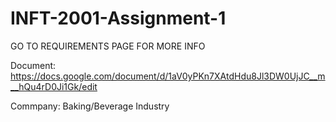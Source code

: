 # INFT-2001-Assignment-1

GO TO REQUIREMENTS PAGE FOR MORE INFO

Document: https://docs.google.com/document/d/1aV0yPKn7XAtdHdu8Jl3DW0UjJC__m__hQu4rD0Ji1Gk/edit



Commpany: Baking/Beverage Industry